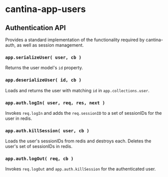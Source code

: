 cantina-app-users
=================

Authentication API
------------------

Provides a standard implementation of the functionality required by
cantina-auth, as well as session management.

### `app.serializeUser( user, cb )`

Returns the user model's `id` property.

### `app.deserializeUser( id, cb )`

Loads and returns the user with matching `id` in `app.collections.user`.

### `app.auth.logIn( user, req, res, next )`

Invokes `req.logIn` and adds the `req.sessionID` to a set of sessionIDs for the
 user in redis.

### `app.auth.killSession( user, cb )`

Loads the user's sessionIDs from redis and destroys each. Deletes the user's set
of sessionIDs in redis.

### `app.auth.logOut( req, cb )`

Invokes `req.logOut` and `app.auth.killSession` for the authenticated user.